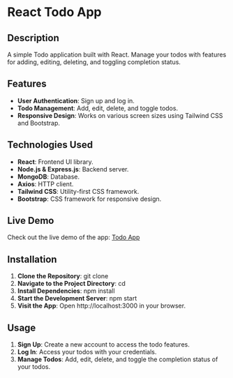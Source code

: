 # React Todo App

## Description
A simple Todo application built with React. Manage your todos with features for adding, editing, deleting, and toggling completion status.

## Features
- **User Authentication**: Sign up and log in.
- **Todo Management**: Add, edit, delete, and toggle todos.
- **Responsive Design**: Works on various screen sizes using Tailwind CSS and Bootstrap.

## Technologies Used
- **React**: Frontend UI library.
- **Node.js & Express.js**: Backend server.
- **MongoDB**: Database.
- **Axios**: HTTP client.
- **Tailwind CSS**: Utility-first CSS framework.
- **Bootstrap**: CSS framework for responsive design.

## Live Demo
Check out the live demo of the app: [Todo App](https://todo-list-ebon-phi-50.vercel.app/)

## Installation
1. **Clone the Repository**: git clone <repository-URL>
2. **Navigate to the Project Directory**: cd <project-directory>
3. **Install Dependencies**: npm install
4. **Start the Development Server**: npm start
5. **Visit the App**: Open http://localhost:3000 in your browser.

## Usage
1. **Sign Up**: Create a new account to access the todo features.
2. **Log In**: Access your todos with your credentials.
3. **Manage Todos**: Add, edit, delete, and toggle the completion status of your todos.
